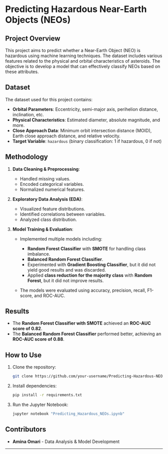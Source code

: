 
# Predicting Hazardous Near-Earth Objects (NEOs)

## Project Overview

This project aims to predict whether a Near-Earth Object (NEO) is hazardous using machine learning techniques. The dataset includes various features related to the physical and orbital characteristics of asteroids. The objective is to develop a model that can effectively classify NEOs based on these attributes.

## Dataset

The dataset used for this project contains:

- **Orbital Parameters**: Eccentricity, semi-major axis, perihelion distance, inclination, etc.
- **Physical Characteristics**: Estimated diameter, absolute magnitude, and more.
- **Close Approach Data**: Minimum orbit intersection distance (MOID), Earth close approach distance, and relative velocity.
- **Target Variable**: `hazardous` (binary classification: 1 if hazardous, 0 if not)

## Methodology

1. **Data Cleaning & Preprocessing**:
   - Handled missing values.
   - Encoded categorical variables.
   - Normalized numerical features.
   
2. **Exploratory Data Analysis (EDA)**:
   - Visualized feature distributions.
   - Identified correlations between variables.
   - Analyzed class distribution.
   
3. **Model Training & Evaluation**:
   - Implemented multiple models including:
     - **Random Forest Classifier** with **SMOTE** for handling class imbalance.
     - **Balanced Random Forest Classifier**.
     - Experimented with **Gradient Boosting Classifier**, but it did not yield good results and was discarded.
     - Applied **class reduction for the majority class** with **Random Forest**, but it did not improve results.
   
   - The models were evaluated using accuracy, precision, recall, F1-score, and ROC-AUC.

## Results

- The **Random Forest Classifier with SMOTE** achieved an **ROC-AUC score of 0.82**.
- The **Balanced Random Forest Classifier** performed better, achieving an **ROC-AUC score of 0.88**.

## How to Use

1. Clone the repository:
   ```bash
   git clone https://github.com/your-username/Predicting-Hazardous-NEOs.git
   ```
2. Install dependencies:
   ```bash
   pip install -r requirements.txt
   ```
3. Run the Jupyter Notebook:
   ```bash
   jupyter notebook "Predicting_Hazardous_NEOs.ipynb"
   ```

## Contributors

- **Amina Omari** - Data Analysis & Model Development



---

